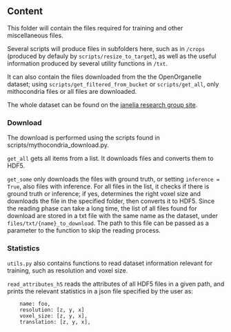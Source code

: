 ## Content
This folder will contain the files required for training and other miscellaneous files.

Several scripts will produce files in subfolders here, such as in `/crops` (produced by defauly by `scripts/resize_to_target`), as well as the useful information produced by several utility functions in `/txt`.

It can also contain the files downloaded from the the OpenOrganelle dataset; using `scripts/get_filtered_from_bucket` or `scripts/get_all`, only mithocondria files or all files are downloaded. 

The whole dataset can be found on the [janelia research group site](https://openorganelle.janelia.org/organelles/mito). 

### Download
The download is performed using the scripts found in scripts/mythocondria_download.py.

`get_all` gets all items from a list. It downloads files and converts them to HDF5. 

`get_some` only downloads the files with ground truth, or setting `inference = True`, also files with inference. For all files in the list, it checks if there is ground truth or inference; if yes, determines the right voxel size and downloads the file in the specified folder, then converts it to HDF5.
Since the reading phase can take a long time, the list of all files found for download are stored in a txt file with the same name as the dataset, under `files/txt/{name}_to_download`. The path to this file can be passed as a parameter to the function to skip the reading process. 

### Statistics
`utils.py` also contains functions to read dataset information relevant for training, such as resolution and voxel size.

`read_attributes_h5` reads the attributes of all HDF5 files in a given path, and prints the relevant statistics in a json file specified by the user as:
```
    name: foo,
    resolution: [z, y, x]
    voxel_size: [z, y, x],
    translation: [z, y, x],
```
